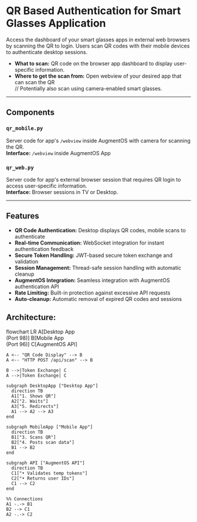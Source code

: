 # QR Based Authentication for Smart Glasses Application

Access the dashboard of your smart glasses apps in external web browsers by scanning the QR to login. Users scan QR codes with their mobile devices to authenticate desktop sessions.

- **What to scan:** QR code on the browser app dashboard to display user-specific information.
- **Where to get the scan from:** Open webview of your desired app that can scan the QR  
  // Potentially also scan using camera-enabled smart glasses.

---

## Components

### `qr_mobile.py`  
Server code for app's `/webview` inside AugmentOS with camera for scanning the QR.  
**Interface:** `/webview` inside AugmentOS App

### `qr_web.py`  
Server code for app's external browser session that requires QR login to access user-specific information.  
**Interface:** Browser sessions in TV or Desktop.

---

## Features

- **QR Code Authentication:** Desktop displays QR codes, mobile scans to authenticate
- **Real-time Communication:** WebSocket integration for instant authentication feedback
- **Secure Token Handling:** JWT-based secure token exchange and validation
- **Session Management:** Thread-safe session handling with automatic cleanup
- **AugmentOS Integration:** Seamless integration with AugmentOS authentication API
- **Rate Limiting:** Built-in protection against excessive API requests
- **Auto-cleanup:** Automatic removal of expired QR codes and sessions


## Architecture:

flowchart LR
    A[Desktop App<br>(Port 98)] 
    B[Mobile App<br>(Port 96)]
    C[AugmentOS API]

    A <-- "QR Code Display" --> B
    A <-- "HTTP POST /api/scan" --> B

    B -->|Token Exchange| C
    A -->|Token Exchange| C

    subgraph DesktopApp ["Desktop App"]
      direction TB
      A1["1. Shows QR"]
      A2["2. Waits"]
      A3["5. Redirects"]
      A1 --> A2 --> A3
    end

    subgraph MobileApp ["Mobile App"]
      direction TB
      B1["3. Scans QR"]
      B2["4. Posts scan data"]
      B1 --> B2
    end

    subgraph API ["AugmentOS API"]
      direction TB
      C1["• Validates temp tokens"]
      C2["• Returns user IDs"]
      C1 --> C2
    end

    %% Connections
    A1 -.-> B1
    B2 --> C1
    A2 -.-> C2

